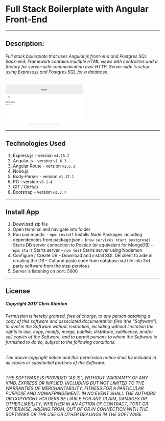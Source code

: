 
# Full Stack Boilerplate with Angular Front-End

---

## Description:
###### Full stack boilerplate that uses Angular.js front-end and Postgres SQL back-end. Framework contains multiple HTML views with controllers and a factory for server-side communication over HTTP.  Server-side is setup using Express.js and Postgres SQL for a database.

<img src="./public/assets/images/screenshots/screenshot.png" width="50%">

---

## Technologies Used
  1. Express.js - version ``` v4.15.2 ```
  2. Angular.js - version ``` v1.6.3 ```
  3. Angular Route - version ``` v1.6.3 ```
  4. Node.js
  5. Body-Parser - version ``` v1.17.1 ```
  6. PG - version ``` v6.1.4 ```
  7. GIT / GitHub
  8. Bootstrap - version ``` v3.3.7 ```

---

## Install App
  1. Download zip file
  2. Open terminal and navigate into folder
  3. Run commands:
    - ``` npm install ``` Installs Node Packages including dependencies from package.json
    - ``` brew services start postgresql ``` Starts DB server connection to Postico (or equivalent for MongoDB)
    - ``` npm start ``` Starts server
    - ``` npm test ``` Starts server using Nodemon
  4. Configure / Create DB
    - Download and install SQL DB client to aide in creating the DB
    - Cut and paste code from database.sql file into 3rd party software from the step pervious
  5. Server is listening on port: 5000

---

## License
##### Copyright 2017 Chris Stanton

###### Permission is hereby granted, free of charge, to any person obtaining a copy of this software and associated documentation files (the "Software"), to deal in the Software without restriction, including without limitation the rights to use, copy, modify, merge, publish, distribute, sublicense, and/or sell copies of the Software, and to permit persons to whom the Software is furnished to do so, subject to the following conditions:

###### The above copyright notice and this permission notice shall be included in all copies or substantial portions of the Software.

###### THE SOFTWARE IS PROVIDED "AS IS", WITHOUT WARRANTY OF ANY KIND, EXPRESS OR IMPLIED, INCLUDING BUT NOT LIMITED TO THE WARRANTIES OF MERCHANTABILITY, FITNESS FOR A PARTICULAR PURPOSE AND NONINFRINGEMENT. IN NO EVENT SHALL THE AUTHORS OR COPYRIGHT HOLDERS BE LIABLE FOR ANY CLAIM, DAMAGES OR OTHER LIABILITY, WHETHER IN AN ACTION OF CONTRACT, TORT OR OTHERWISE, ARISING FROM, OUT OF OR IN CONNECTION WITH THE SOFTWARE OR THE USE OR OTHER DEALINGS IN THE SOFTWARE.
